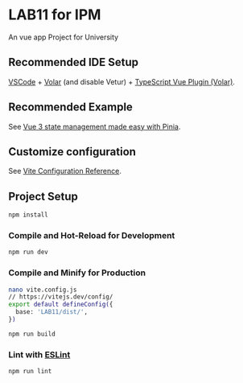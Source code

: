 # LAB11 for IPM

An vue app Project for University

## Recommended IDE Setup

[VSCode](https://code.visualstudio.com/) + [Volar](https://marketplace.visualstudio.com/items?itemName=Vue.volar) (and disable Vetur) + [TypeScript Vue Plugin (Volar)](https://marketplace.visualstudio.com/items?itemName=Vue.vscode-typescript-vue-plugin).

## Recommended Example

See [Vue 3 state management made easy with Pinia](https://blog.logrocket.com/complex-vue-3-state-management-pinia/#pinia-vs-vuex).


## Customize configuration

See [Vite Configuration Reference](https://vitejs.dev/config/).

## Project Setup

```sh
npm install
```

### Compile and Hot-Reload for Development

```sh
npm run dev
```

### Compile and Minify for Production

```sh
nano vite.config.js
// https://vitejs.dev/config/
export default defineConfig({
  base: 'LAB11/dist/',
})

npm run build
```

### Lint with [ESLint](https://eslint.org/)

```sh
npm run lint
```

